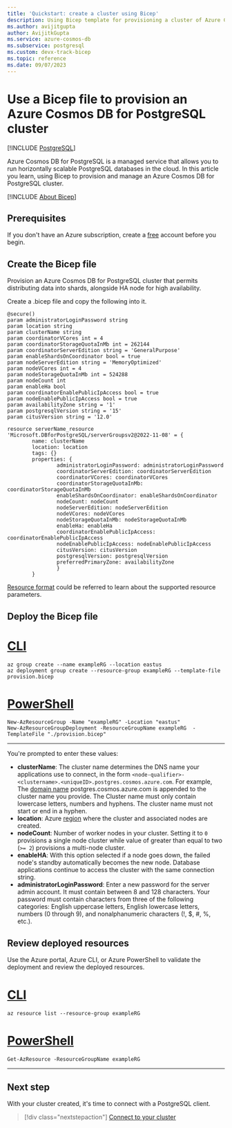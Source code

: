 ```yaml
---
title: 'Quickstart: create a cluster using Bicep'
description: Using Bicep template for provisioning a cluster of Azure Cosmos DB for PostgreSQL
ms.author: avijitgupta
author: AvijitkGupta
ms.service: azure-cosmos-db
ms.subservice: postgresql
ms.custom: devx-track-bicep
ms.topic: reference
ms.date: 09/07/2023
---
```


# Use a Bicep file to provision an Azure Cosmos DB for PostgreSQL cluster

[!INCLUDE [PostgreSQL](../includes/appliesto-postgresql.md)]

Azure Cosmos DB for PostgreSQL is a managed service that allows you to run horizontally scalable PostgreSQL databases in the cloud. In this article you learn, using Bicep to provision and manage an Azure Cosmos DB for PostgreSQL cluster.

[!INCLUDE [About Bicep](~/reusable-content/ce-skilling/azure/includes/resource-manager-quickstart-bicep-introduction.md)]

## Prerequisites

If you don't have an Azure subscription, create a [free](https://azure.microsoft.com/pricing/purchase-options/azure-account?cid=msft_learn) account before you begin.

## Create the Bicep file

Provision an Azure Cosmos DB for PostgreSQL cluster that permits distributing data into shards, alongside HA node for high availability.

Create a .bicep file and copy the following into it.

```Bicep
@secure()
param administratorLoginPassword string
param location string
param clusterName string
param coordinatorVCores int = 4
param coordinatorStorageQuotaInMb int = 262144
param coordinatorServerEdition string = 'GeneralPurpose'
param enableShardsOnCoordinator bool = true
param nodeServerEdition string = 'MemoryOptimized'
param nodeVCores int = 4
param nodeStorageQuotaInMb int = 524288
param nodeCount int
param enableHa bool
param coordinatorEnablePublicIpAccess bool = true
param nodeEnablePublicIpAccess bool = true
param availabilityZone string = '1'
param postgresqlVersion string = '15'
param citusVersion string = '12.0'

resource serverName_resource 'Microsoft.DBforPostgreSQL/serverGroupsv2@2022-11-08' = {
        name: clusterName
        location: location
        tags: {}
        properties: {
                administratorLoginPassword: administratorLoginPassword
                coordinatorServerEdition: coordinatorServerEdition
                coordinatorVCores: coordinatorVCores
                coordinatorStorageQuotaInMb: coordinatorStorageQuotaInMb
                enableShardsOnCoordinator: enableShardsOnCoordinator
                nodeCount: nodeCount
                nodeServerEdition: nodeServerEdition
                nodeVCores: nodeVCores
                nodeStorageQuotaInMb: nodeStorageQuotaInMb
                enableHa: enableHa
                coordinatorEnablePublicIpAccess: coordinatorEnablePublicIpAccess
                nodeEnablePublicIpAccess: nodeEnablePublicIpAccess
                citusVersion: citusVersion
                postgresqlVersion: postgresqlVersion
                preferredPrimaryZone: availabilityZone
                }
        }
```

[Resource format](/azure/templates/microsoft.dbforpostgresql/servergroupsv2?pivots=deployment-language-bicep) could be referred to learn about the supported resource parameters.

## Deploy the Bicep file

# [CLI](#tab/CLI)

```azurecli
az group create --name exampleRG --location eastus
az deployment group create --resource-group exampleRG --template-file provision.bicep
```

# [PowerShell](#tab/PowerShell)

```azurepowershell
New-AzResourceGroup -Name "exampleRG" -Location "eastus"
New-AzResourceGroupDeployment -ResourceGroupName exampleRG  -TemplateFile "./provision.bicep"
```
---

You're prompted to enter these values:

- **clusterName**: The cluster name determines the DNS name your applications use to connect, in the form `<node-qualifier>-<clustername>.<uniqueID>.postgres.cosmos.azure.com`. For example, The [domain name](./concepts-node-domain-name.md) postgres.cosmos.azure.com is appended to the cluster name you provide. The Cluster name must only contain lowercase letters, numbers and hyphens. The cluster name must not start or end in a hyphen.
- **location**: Azure [region](./resources-regions.md) where the cluster and associated nodes are created.
- **nodeCount**: Number of worker nodes in your cluster. Setting it to `0` provisions a single node cluster while value of greater than equal to two (`>= 2`) provisions a multi-node cluster.
- **enableHA**: With this option selected if a node goes down, the failed node's standby automatically becomes the new node. Database applications continue to access the cluster with the same connection string.
- **administratorLoginPassword**: Enter a new password for the server admin account. It must contain between 8 and 128 characters. Your password must contain characters from three of the following categories: English uppercase letters, English lowercase letters, numbers (0 through 9), and nonalphanumeric characters (!, $, #, %, etc.).

## Review deployed resources

Use the Azure portal, Azure CLI, or Azure PowerShell to validate the deployment and review the deployed resources.

# [CLI](#tab/CLI)

```azurecli
az resource list --resource-group exampleRG
```

# [PowerShell](#tab/PowerShell)

```azurepowershell
Get-AzResource -ResourceGroupName exampleRG
```

---

## Next step

With your cluster created, it's time to connect with a PostgreSQL client.

> [!div class="nextstepaction"]
> [Connect to your cluster](quickstart-connect-psql.md)
